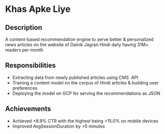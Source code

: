 # Khas Apke Liye

## Description
A content-based recommendation engine to serve better & personalized news articles on the website of Dainik Jagran Hindi daily having 31M+ readers per month

## Responsibilities
* Extracting data from newly published articles using CMS  API
* Training a content model on the corpus of Hindi articles & building user preferences
* Deploying the model on GCP for serving the recommendations as JSON

## Achievements
* Achieved >8.9% CTR with the highest being >15.0% on mobile devices
* Improved AvgSessionDuration by >5 minutes